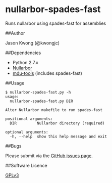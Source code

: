 # nullarbor-spades-fast
Runs nullarbor using spades-fast for assemblies

##Author

Jason Kwong (@kwongjc)

##Dependencies
* Python 2.7.x
* [Nullarbor](https://github.com/tseemann/nullarbor)
* [mdu-tools](https://github.com/MDU-PHL/mdu-tools) (includes spades-fast)

##Usage

```
$ nullarbor-spades-fast.py -h
usage: 
  nullarbor-spades-fast.py DIR

Alter Nullarbor makefile to run spades-fast

positional arguments:
  DIR         Nullarbor directory (required)

optional arguments:
  -h, --help  show this help message and exit
```

##Bugs

Please submit via the [GitHub issues page](https://github.com/kwongj/nullarbor-spades-fast/issues).  

##Software Licence

[GPLv3](https://github.com/kwongj/nullarbor-spades-fast/blob/master/LICENSE)
